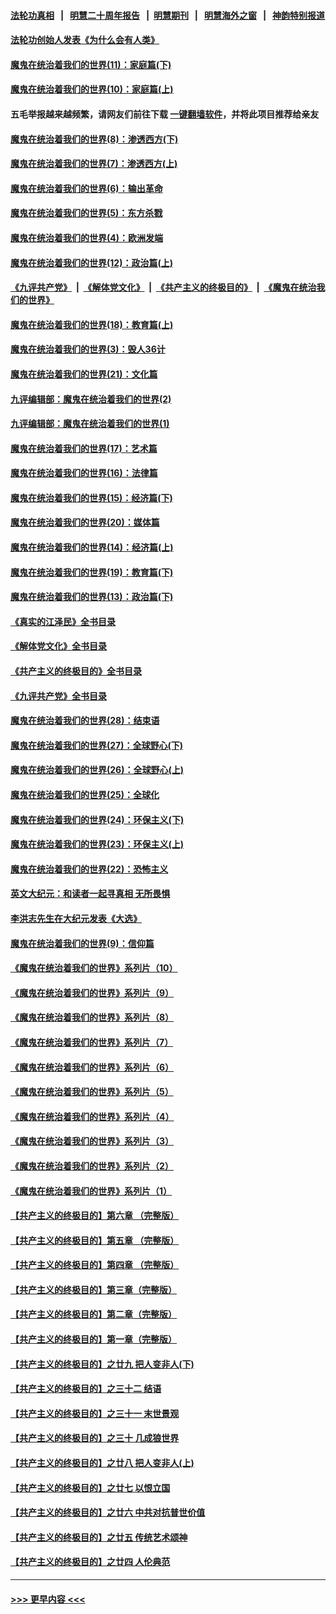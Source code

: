 #### [法轮功真相](https://github.com/gfw-breaker/truth/blob/master/README.md?t=0) &nbsp;&nbsp;|&nbsp;&nbsp; [明慧二十周年报告](https://github.com/gfw-breaker/mh-reports/blob/master/README.md?t=0) &nbsp;&nbsp;|&nbsp;&nbsp;[明慧期刊](https://github.com/gfw-breaker/mh-qikan) &nbsp;&nbsp;|&nbsp;&nbsp; [明慧海外之窗](https://github.com/gfw-breaker/mh-news/blob/master/README.md?t=0) &nbsp;&nbsp;|&nbsp;&nbsp; [神韵特别报道](https://github.com/gfw-breaker/mh-news/blob/master/shenyun.md?t=0)
#### [法轮功创始人发表《为什么会有人类》](../pages/nsc422/n13912117.md?t=04150943) 
#### [魔鬼在统治着我们的世界(11)：家庭篇(下)](../pages/nsc422/n10440961.md?t=04150943) 
#### [魔鬼在统治着我们的世界(10)：家庭篇(上)](../pages/nsc422/n10435448.md?t=04150943) 
#### 五毛举报越来越频繁，请网友们前往下载 [一键翻墙软件](https://github.com/gfw-breaker/ssr-accounts)，并将此项目推荐给亲友
#### [魔鬼在统治着我们的世界(8)：渗透西方(下)](../pages/nsc422/n10429603.md?t=04150943) 
#### [魔鬼在统治着我们的世界(7)：渗透西方(上)](../pages/nsc422/n10426013.md?t=04150943) 
#### [魔鬼在统治着我们的世界(6)：输出革命](../pages/nsc422/n10421536.md?t=04150943) 
#### [魔鬼在统治着我们的世界(5)：东方杀戮](../pages/nsc422/n10417707.md?t=04150943) 
#### [魔鬼在统治着我们的世界(4)：欧洲发端](../pages/nsc422/n10414890.md?t=04150943) 
#### [魔鬼在统治着我们的世界(12)：政治篇(上)](../pages/nsc422/n10444576.md?t=04150943) 
#### [《九评共产党》](https://github.com/begood0513/9ping.md/blob/master/README.md) &nbsp;|&nbsp; [《解体党文化》](../../../../jtdwh.md/blob/master/README.md)  &nbsp;|&nbsp; [《共产主义的终极目的》](../../../../gczydzjmd.md/blob/master/README.md) &nbsp;|&nbsp; [《魔鬼在统治我们的世界》](../../../../mgztzwmdsj.md/blob/master/README.md) 
#### [魔鬼在统治着我们的世界(18)：教育篇(上)](../pages/nsc422/n10526970.md?t=04150943) 
#### [魔鬼在统治着我们的世界(3)：毁人36计](../pages/nsc422/n10411583.md?t=04150943) 
#### [魔鬼在统治着我们的世界(21)：文化篇](../pages/nsc422/n10597706.md?t=04150943) 
#### [九评编辑部：魔鬼在统治着我们的世界(2)](../pages/nsc422/n10410036.md?t=04150943) 
#### [九评编辑部：魔鬼在统治着我们的世界(1)](../pages/nsc422/n10406825.md?t=04150943) 
#### [魔鬼在统治着我们的世界(17)：艺术篇](../pages/nsc422/n10499093.md?t=04150943) 
#### [魔鬼在统治着我们的世界(16)：法律篇](../pages/nsc422/n10485969.md?t=04150943) 
#### [魔鬼在统治着我们的世界(15)：经济篇(下)](../pages/nsc422/n10469975.md?t=04150943) 
#### [魔鬼在统治着我们的世界(20)：媒体篇](../pages/nsc422/n10586579.md?t=04150943) 
#### [魔鬼在统治着我们的世界(14)：经济篇(上)](../pages/nsc422/n10457370.md?t=04150943) 
#### [魔鬼在统治着我们的世界(19)：教育篇(下)](../pages/nsc422/n10564808.md?t=04150943) 
#### [魔鬼在统治着我们的世界(13)：政治篇(下)](../pages/nsc422/n10448270.md?t=04150943) 
#### [《真实的江泽民》全书目录](../pages/nsc422/n13721399.md?t=04150943) 
#### [《解体党文化》全书目录](../pages/nsc422/n13721157.md?t=04150943) 
#### [《共产主义的终极目的》全书目录](../pages/nsc422/n13721048.md?t=04150943) 
#### [《九评共产党》全书目录](../pages/nsc422/n13708085.md?t=04150943) 
#### [魔鬼在统治着我们的世界(28)：结束语](../pages/nsc422/n10936246.md?t=04150943) 
#### [魔鬼在统治着我们的世界(27)：全球野心(下)](../pages/nsc422/n10928319.md?t=04150943) 
#### [魔鬼在统治着我们的世界(26)：全球野心(上)](../pages/nsc422/n10900318.md?t=04150943) 
#### [魔鬼在统治着我们的世界(25)：全球化](../pages/nsc422/n10788205.md?t=04150943) 
#### [魔鬼在统治着我们的世界(24)：环保主义(下)](../pages/nsc422/n10695307.md?t=04150943) 
#### [魔鬼在统治着我们的世界(23)：环保主义(上)](../pages/nsc422/n10688613.md?t=04150943) 
#### [魔鬼在统治着我们的世界(22)：恐怖主义](../pages/nsc422/n10614727.md?t=04150943) 
#### [英文大纪元：和读者一起寻真相 无所畏惧](../pages/nsc422/n12542027.md?t=04150943) 
#### [李洪志先生在大纪元发表《大选》](../pages/nsc422/n12534746.md?t=04150943) 
#### [魔鬼在统治着我们的世界(9)：信仰篇](../pages/nsc422/n10432159.md?t=04150943) 
#### [《魔鬼在统治着我们的世界》系列片（10）](../pages/nsc422/n12292670.md?t=04150943) 
#### [《魔鬼在统治着我们的世界》系列片（9）](../pages/nsc422/n12290859.md?t=04150943) 
#### [《魔鬼在统治着我们的世界》系列片（8）](../pages/nsc422/n12287445.md?t=04150943) 
#### [《魔鬼在统治着我们的世界》系列片（7）](../pages/nsc422/n12283425.md?t=04150943) 
#### [《魔鬼在统治着我们的世界》系列片（6）](../pages/nsc422/n12282314.md?t=04150943) 
#### [《魔鬼在统治着我们的世界》系列片（5）](../pages/nsc422/n12281419.md?t=04150943) 
#### [《魔鬼在统治着我们的世界》系列片（4）](../pages/nsc422/n12274024.md?t=04150943) 
#### [《魔鬼在统治着我们的世界》系列片（3）](../pages/nsc422/n12271322.md?t=04150943) 
#### [《魔鬼在统治着我们的世界》系列片（2）](../pages/nsc422/n12269049.md?t=04150943) 
#### [《魔鬼在统治着我们的世界》系列片（1）](../pages/nsc422/n12267575.md?t=04150943) 
#### [【共产主义的终极目的】第六章 （完整版）](../pages/nsc422/n11428913.md?t=04150943) 
#### [【共产主义的终极目的】第五章 （完整版）](../pages/nsc422/n11428912.md?t=04150943) 
#### [【共产主义的终极目的】第四章 （完整版）](../pages/nsc422/n11428907.md?t=04150943) 
#### [【共产主义的终极目的】第三章（完整版）](../pages/nsc422/n11428848.md?t=04150943) 
#### [【共产主义的终极目的】第二章（完整版）](../pages/nsc422/n11428831.md?t=04150943) 
#### [【共产主义的终极目的】第一章（完整版）](../pages/nsc422/n11417651.md?t=04150943) 
#### [【共产主义的终极目的】之廿九 把人变非人(下)](../pages/nsc422/n11344140.md?t=04150943) 
#### [【共产主义的终极目的】之三十二 结语](../pages/nsc422/n11360535.md?t=04150943) 
#### [【共产主义的终极目的】之三十一 末世景观](../pages/nsc422/n11351129.md?t=04150943) 
#### [【共产主义的终极目的】之三十 几成狼世界](../pages/nsc422/n11348280.md?t=04150943) 
#### [【共产主义的终极目的】之廿八 把人变非人(上)](../pages/nsc422/n11340492.md?t=04150943) 
#### [【共产主义的终极目的】之廿七 以恨立国](../pages/nsc422/n11336944.md?t=04150943) 
#### [【共产主义的终极目的】之廿六 中共对抗普世价值](../pages/nsc422/n11324785.md?t=04150943) 
#### [【共产主义的终极目的】之廿五 传统艺术颂神](../pages/nsc422/n11296396.md?t=04150943) 
#### [【共产主义的终极目的】之廿四 人伦典范](../pages/nsc422/n11296397.md?t=04150943) 

----
#### [ >>> 更早内容 <<< ](../indexes/nsc422-earlier.md)
